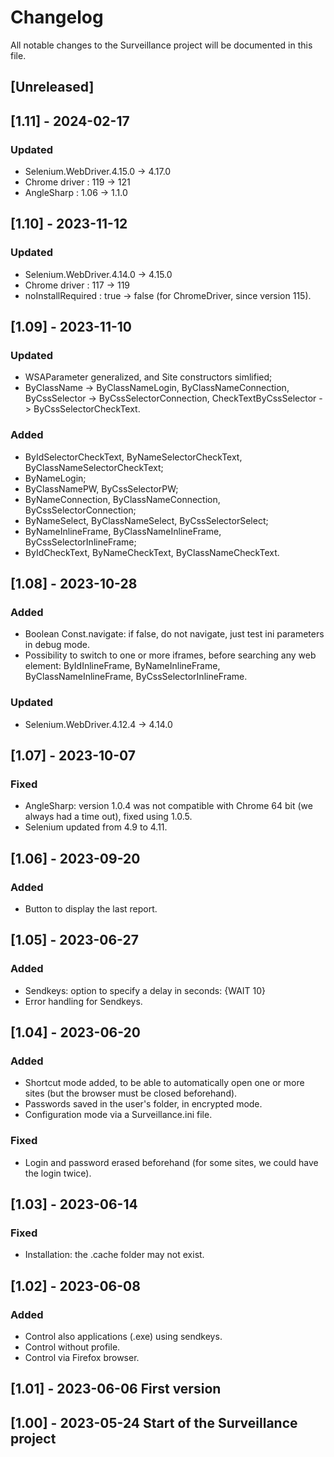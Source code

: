 # Changelog

All notable changes to the Surveillance project will be documented in this file.

## [Unreleased]

## [1.11] - 2024-02-17
### Updated
- Selenium.WebDriver.4.15.0 -> 4.17.0
- Chrome driver : 119 -> 121
- AngleSharp : 1.06 -> 1.1.0

## [1.10] - 2023-11-12
### Updated
- Selenium.WebDriver.4.14.0 -> 4.15.0
- Chrome driver : 117 -> 119
- noInstallRequired : true -> false (for ChromeDriver, since version 115).

## [1.09] - 2023-11-10
### Updated
- WSAParameter generalized, and Site constructors simlified;
- ByClassName -> ByClassNameLogin, ByClassNameConnection, ByCssSelector -> ByCssSelectorConnection, CheckTextByCssSelector -> ByCssSelectorCheckText.

### Added
- ByIdSelectorCheckText, ByNameSelectorCheckText, ByClassNameSelectorCheckText;
- ByNameLogin;
- ByClassNamePW, ByCssSelectorPW;
- ByNameConnection, ByClassNameConnection, ByCssSelectorConnection;
- ByNameSelect, ByClassNameSelect, ByCssSelectorSelect;
- ByNameInlineFrame, ByClassNameInlineFrame, ByCssSelectorInlineFrame;
- ByIdCheckText, ByNameCheckText, ByClassNameCheckText.

## [1.08] - 2023-10-28
### Added
- Boolean Const.navigate: if false, do not navigate, just test ini parameters in debug mode.
- Possibility to switch to one or more iframes, before searching any web element: ByIdInlineFrame, ByNameInlineFrame, ByClassNameInlineFrame, ByCssSelectorInlineFrame.

### Updated
- Selenium.WebDriver.4.12.4 -> 4.14.0

## [1.07] - 2023-10-07
### Fixed
- AngleSharp: version 1.0.4 was not compatible with Chrome 64 bit (we always had a time out), fixed using 1.0.5.
- Selenium updated from 4.9 to 4.11.

## [1.06] - 2023-09-20
### Added
- Button to display the last report.

## [1.05] - 2023-06-27
### Added
- Sendkeys: option to specify a delay in seconds: {WAIT 10}
- Error handling for Sendkeys.

## [1.04] - 2023-06-20
### Added
- Shortcut mode added, to be able to automatically open one or more sites (but the browser must be closed beforehand).
- Passwords saved in the user's folder, in encrypted mode.
- Configuration mode via a Surveillance.ini file.

### Fixed
- Login and password erased beforehand (for some sites, we could have the login twice).

## [1.03] - 2023-06-14
### Fixed
- Installation: the .cache folder may not exist.

## [1.02] - 2023-06-08
### Added
- Control also applications (.exe) using sendkeys.
- Control without profile.
- Control via Firefox browser.

## [1.01] - 2023-06-06 First version

## [1.00] - 2023-05-24 Start of the Surveillance project